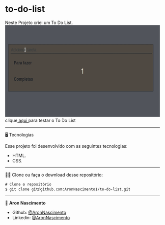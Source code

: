 # to-do-list

Neste Projeto criei um To Do List.<br>
<a href=" https://aronnascimento1.github.io/to-do-list/"><img src="/assets/to-do-list.gif" width="600px" height="300px"></a><br>
clique<a href="https://aronnascimento1.github.io/to-do-list/"> aqui </a>para testar o To Do List

_________
🖥️ Tecnologias

Esse projeto foi desenvolvido com as seguintes tecnologias:

- HTML.
- CSS.

_________
🧑‍💻 Clone ou faça o download desse repositório:

```
# Clone o repositório
$ git clone git@github.com:AronNascimento1/to-do-list.git
```


_________

👤 **Aron Nascimento**
* Github: [@AronNascimento](https://github.com/AronNascimento1)
* Linkedin: [@AronNascimento](https://www.linkedin.com/in/aron-nascimento-a09bbba0/)


